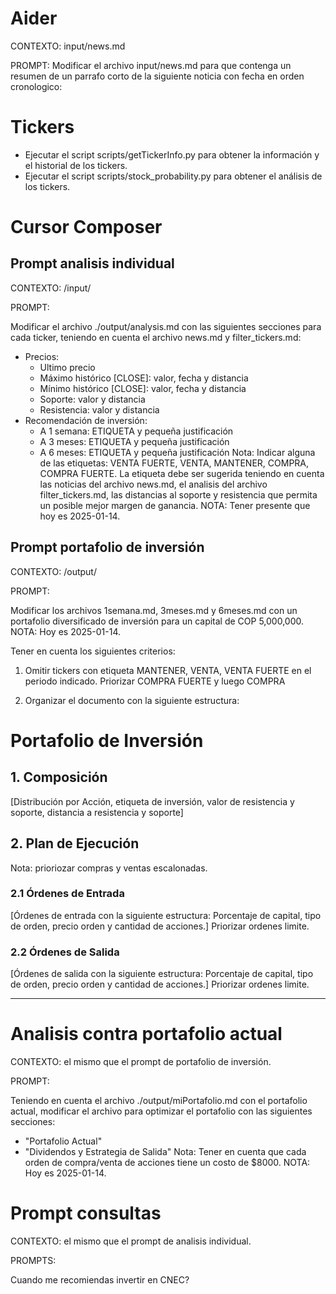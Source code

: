 # Aider
CONTEXTO: input/news.md

PROMPT: Modificar el archivo input/news.md para que contenga un resumen de un parrafo corto de la siguiente noticia con fecha en orden cronologico:

# Tickers

- Ejecutar el script scripts/getTickerInfo.py para obtener la información y el historial de los tickers.
- Ejecutar el script scripts/stock_probability.py para obtener el análisis de los tickers.

# Cursor Composer

## Prompt analisis individual

CONTEXTO: /input/

PROMPT:

Modificar el archivo ./output/analysis.md con las siguientes secciones para cada ticker, teniendo en cuenta el archivo news.md y filter_tickers.md:
- Precios: 
  - Ultimo precio
  - Máximo histórico [CLOSE]: valor, fecha y distancia
  - Mínimo histórico [CLOSE]: valor, fecha y distancia
  - Soporte: valor y distancia
  - Resistencia: valor y distancia
- Recomendación de inversión: 
  - A 1 semana: ETIQUETA y pequeña justificación
  - A 3 meses: ETIQUETA y pequeña justificación
  - A 6 meses: ETIQUETA y pequeña justificación
  Nota: Indicar alguna de las etiquetas: VENTA FUERTE, VENTA, MANTENER, COMPRA, COMPRA FUERTE. La etiqueta debe ser sugerida teniendo en cuenta las noticias del archivo news.md, el analisis del archivo filter_tickers.md, las distancias al soporte y resistencia que permita un posible mejor margen de ganancia.
NOTA: Tener presente que hoy es 2025-01-14.

## Prompt portafolio de inversión

CONTEXTO: /output/

PROMPT:

Modificar los archivos 1semana.md, 3meses.md y 6meses.md con un portafolio diversificado de inversión para un capital de COP 5,000,000.
NOTA: Hoy es 2025-01-14.

Tener en cuenta los siguientes criterios:

1. Omitir tickers con etiqueta MANTENER, VENTA, VENTA FUERTE en el periodo indicado. Priorizar COMPRA FUERTE y luego COMPRA

2. Organizar el documento con la siguiente estructura:

# Portafolio de Inversión

## 1. Composición

[Distribución por Acción, etiqueta de inversión, valor de resistencia y soporte, distancia a resistencia y soporte]

## 2. Plan de Ejecución

Nota: prioriozar compras y ventas escalonadas.

### 2.1 Órdenes de Entrada

[Órdenes de entrada con la siguiente estructura: Porcentaje de capital, tipo de orden, precio orden y cantidad de acciones.] Priorizar ordenes limite.

### 2.2 Órdenes de Salida

[Órdenes de salida con la siguiente estructura: Porcentaje de capital, tipo de orden, precio orden y cantidad de acciones.] Priorizar ordenes limite.

---

# Analisis contra portafolio actual

CONTEXTO: el mismo que el prompt de portafolio de inversión.

PROMPT:

Teniendo en cuenta el archivo ./output/miPortafolio.md con el portafolio actual, modificar el archivo para optimizar el portafolio con las siguientes secciones:
- "Portafolio Actual"
- "Dividendos y Estrategia de Salida"
Nota: Tener en cuenta que cada orden de compra/venta de acciones tiene un costo de $8000.
NOTA: Hoy es 2025-01-14.

# Prompt consultas

CONTEXTO: el mismo que el prompt de analisis individual.

PROMPTS:

Cuando me recomiendas invertir en CNEC?
